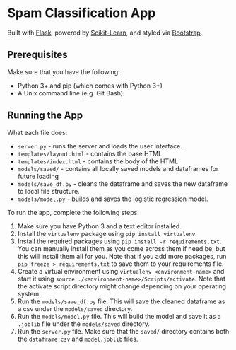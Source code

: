 # Spam Classification App
Built with [Flask](https://flask.palletsprojects.com/), powered by [Scikit-Learn](https://scikit-learn.org/), and styled via [Bootstrap](https://getbootstrap.com/).

## Prerequisites
Make sure that you have the following:
* Python 3+ and pip (which comes with Python 3+)
* A Unix command line (e.g. Git Bash).

## Running the App
What each file does:
* `server.py` - runs the server and loads the user interface.
* `templates/layout.html` - contains the base HTML
* `templates/index.html` - contains the body of the HTML
* `models/saved/` - contains all locally saved models and dataframes for future loading
* `models/save_df.py` - cleans the dataframe and saves the new dataframe to local file structure.
* `models/model.py` - builds and saves the logistic regression model.

To run the app, complete the following steps:
1. Make sure you have Python 3 and a text editor installed.
2. Install the `virtualenv` package using `pip install virtualenv`.
3. Install the required packages using `pip install -r requirements.txt`. You can manually install them as you come across them if need be, but this will install them all for you. Note that if you add more packages, run `pip freeze > requirements.txt` to save them to your requirements file.
4. Create a virtual environment using `virtualenv <environment-name>` and start it using `source ./<environment-name>/Scripts/activate`. Note that the activate script directory might change depending on your operating system.
5. Run the `models/save_df.py` file. This will save the cleaned dataframe as a csv under the `models/saved` directory.
6. Run the `models/model.py` file. This will build the model and save it as a `.joblib` file under the `models/saved` directory. 
7. Run the `server.py` file. Make sure that the `saved/` directory contains both the `dataframe.csv` and `model.joblib` files.
